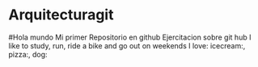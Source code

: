 # Arquitecturagit
#Hola mundo
Mi primer Repositorio en github
Ejercitacion sobre git hub
I like to study, run, ride a bike and go out on weekends
I love: icecream:, pizza:, dog:


